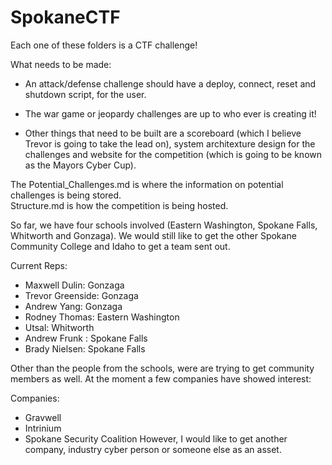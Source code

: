 # SpokaneCTF

Each one of these folders is a CTF challenge!  

What needs to be made: 

- An attack/defense challenge should have a deploy, connect, reset and shutdown script, for the user. 

- The war game or jeopardy challenges are up to who ever is creating it! 

- Other things that need to be built are a scoreboard (which I believe Trevor is going to take the lead on), system architexture design for the challenges and website for the competition (which is going to be known as the Mayors Cyber Cup). 

The Potential_Challenges.md is where the information on potential challenges is being stored.  
Structure.md is how the competition is being hosted. 

So far, we have four schools involved (Eastern Washington, Spokane Falls, Whitworth and Gonzaga). We would still like to get the other Spokane Community College and Idaho to get a team sent out. 

Current Reps: 
- Maxwell Dulin: Gonzaga
- Trevor Greenside: Gonzaga
- Andrew Yang: Gonzaga
- Rodney Thomas: Eastern Washington 
- Utsal: Whitworth 
- Andrew Frunk : Spokane Falls 
- Brady Nielsen: Spokane Falls

Other than the people from the schools, were are trying to get community members as well. At the moment a few companies have showed interest: 

Companies: 
- Gravwell
- Intrinium 
- Spokane Security Coalition
However, I would like to get another company, industry cyber person or someone else as an asset. 


